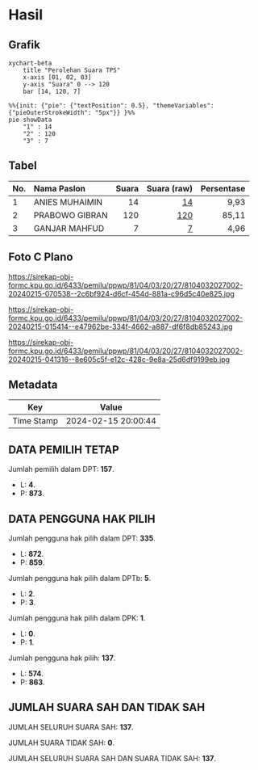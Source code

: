 # Hasil

## Grafik

```mermaid
xychart-beta
    title "Perolehan Suara TPS"
    x-axis [01, 02, 03]
    y-axis "Suara" 0 --> 120
    bar [14, 120, 7]
```

```mermaid
%%{init: {"pie": {"textPosition": 0.5}, "themeVariables": {"pieOuterStrokeWidth": "5px"}} }%%
pie showData
    "1" : 14
    "2" : 120
    "3" : 7
```

## Tabel

| No. | Nama Paslon    | Suara | Suara (raw) | Persentase |
|:--- |:-------------- | -----:| -----------:| ----------:|
| 1   | ANIES MUHAIMIN | 14    | [14][p-1]   | 9,93       |
| 2   | PRABOWO GIBRAN | 120   | [120][p-2]  | 85,11      |
| 3   | GANJAR MAHFUD  | 7     | [7][p-3]    | 4,96       |


[p-1]: https://github.com/gigit-pemilu/pemilu-2024-81-maluku/blob/main/pilpres/hitung-suara/sub/81-maluku/sub/04-buru/sub/03-waeapo/sub/2027-gogorea/sub/002-tps/sub/paslon-1.txt
[p-2]: https://github.com/gigit-pemilu/pemilu-2024-81-maluku/blob/main/pilpres/hitung-suara/sub/81-maluku/sub/04-buru/sub/03-waeapo/sub/2027-gogorea/sub/002-tps/sub/paslon-2.txt
[p-3]: https://github.com/gigit-pemilu/pemilu-2024-81-maluku/blob/main/pilpres/hitung-suara/sub/81-maluku/sub/04-buru/sub/03-waeapo/sub/2027-gogorea/sub/002-tps/sub/paslon-3.txt

## Foto C Plano

https://sirekap-obj-formc.kpu.go.id/6433/pemilu/ppwp/81/04/03/20/27/8104032027002-20240215-070538--2c6bf924-d6cf-454d-881a-c96d5c40e825.jpg

https://sirekap-obj-formc.kpu.go.id/6433/pemilu/ppwp/81/04/03/20/27/8104032027002-20240215-015414--e47962be-334f-4662-a887-df6f8db85243.jpg

https://sirekap-obj-formc.kpu.go.id/6433/pemilu/ppwp/81/04/03/20/27/8104032027002-20240215-041316--8e605c5f-e12c-428c-9e8a-25d6df9199eb.jpg


## Metadata

| Key        | Value               |
| ---------- | ------------------- |
| Time Stamp | 2024-02-15 20:00:44 |


## DATA PEMILIH TETAP

Jumlah pemilih dalam DPT: **157**.
 * L: **4**.
 * P: **873**.

## DATA PENGGUNA HAK PILIH

Jumlah pengguna hak pilih dalam DPT: **335**.
 * L: **872**.
 * P: **859**.

Jumlah pengguna hak pilih dalam DPTb: **5**.
 * L: **2**.
 * P: **3**.

Jumlah pengguna hak pilih dalam DPK: **1**.
 * L: **0**.
 * P: **1**.

Jumlah pengguna hak pilih: **137**.
 * L: **574**.
 * P: **863**.

## JUMLAH SUARA SAH DAN TIDAK SAH

JUMLAH SELURUH SUARA SAH: **137**.

JUMLAH SUARA TIDAK SAH: **0**.

JUMLAH SELURUH SUARA SAH DAN SUARA TIDAK SAH: **137**.


